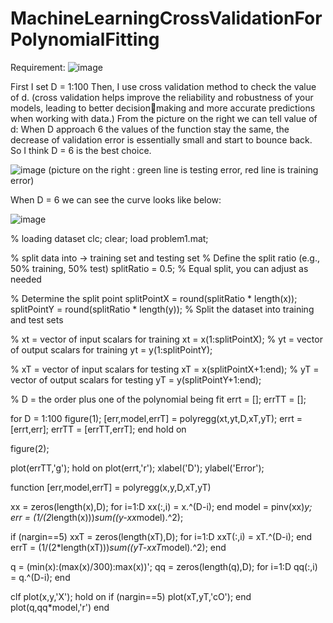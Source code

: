 # MachineLearningCrossValidationForPolynomialFitting

Requirement:
![image](https://github.com/wayne540500/MachineLearningCrossValidationForPolynomialFitting/assets/69573286/85434361-e33c-413e-989d-a7a8bae68493)


First I set D = 1:100
Then, I use cross validation method to check the value of d. (cross validation helps 
improve the reliability and robustness of your models, leading to better decisionmaking and more accurate predictions when working with data.)
From the picture on the right we can tell value of d: When D approach 6 the values of 
the function stay the same, the decrease of validation error is essentially small and 
start to bounce back. So I think D = 6 is the best choice.

![image](https://github.com/wayne540500/MachineLearningCrossValidationForPolynomialFitting/assets/69573286/58dee12d-5f1d-4948-9982-8cabca3aee5d)
(picture on the right : green line is testing error, red line is training error)

When D = 6 we can see the curve looks like below:

![image](https://github.com/wayne540500/MachineLearningCrossValidationForPolynomialFitting/assets/69573286/8e188156-0643-462e-ab28-43a134d60e25)


% loading dataset
clc;
clear;
load problem1.mat;

% split data into -> training set and testing set
% Define the split ratio (e.g., 50% training, 50% test)
splitRatio = 0.5;  % Equal split, you can adjust as needed

% Determine the split point
splitPointX = round(splitRatio * length(x));
splitPointY = round(splitRatio * length(y));
% Split the dataset into training and test sets

% xt = vector of input scalars for training
xt = x(1:splitPointX);
% yt = vector of output scalars for training
yt = y(1:splitPointY);


% xT = vector of input scalars for testing
xT = x(splitPointX+1:end);
% yT = vector of output scalars for testing
yT = y(splitPointY+1:end);

% D = the order plus one of the polynomial being fit
errt = [];
errTT = [];

for D = 1:100
    figure(1);
    [err,model,errT] = polyregg(xt,yt,D,xT,yT);
    errt = [errt,err];
    errTT = [errTT,errT];
end
hold on

figure(2);

plot(errTT,'g');
hold on
plot(errt,'r');
xlabel('D');
ylabel('Error');



function [err,model,errT] = polyregg(x,y,D,xT,yT)

xx = zeros(length(x),D);
for i=1:D
  xx(:,i) = x.^(D-i);
end
model = pinv(xx)*y;
err   = (1/(2*length(x)))*sum((y-xx*model).^2);

if (nargin==5)
  xxT = zeros(length(xT),D);
  for i=1:D
    xxT(:,i) = xT.^(D-i);
  end
  errT  = (1/(2*length(xT)))*sum((yT-xxT*model).^2);
end

q  = (min(x):(max(x)/300):max(x))';
qq = zeros(length(q),D);
for i=1:D
  qq(:,i) = q.^(D-i);
end

clf
plot(x,y,'X');
hold on
if (nargin==5)
    plot(xT,yT,'cO');
end
plot(q,qq*model,'r')
end
